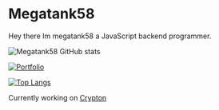 # Megatank58

Hey there Im megatank58 a JavaScript backend programmer.

![Megatank58 GitHub stats](https://github-readme-stats.vercel.app/api?username=megatank58&show_icons=true&theme=dark&count_private=true)

[![Portfolio](https://github-readme-stats.vercel.app/api/pin/?username=megatank58&repo=website&theme=dark&show_owner=true)](https://github.com/megatank58/website)

[![Top Langs](https://github-readme-stats.vercel.app/api/top-langs/?username=megatank58&theme=dark&layout=compact)](https://github.com/megatank58/website)

Currently working on [Crypton](https://github.com/megatank58/website)

